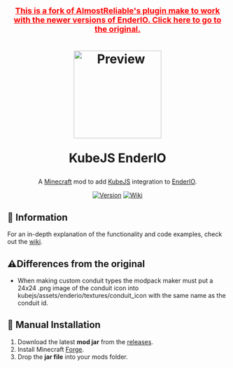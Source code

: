 <h1 align="center">
    <a style="color:red;font-size:18px" href="https://github.com/AlmostReliable/kubejs-enderio">This is a fork of AlmostReliable's plugin make to work with the newer versions of EnderIO. Click here to go to the original.</a>
</h1>
<h1 align="center">
    <a href="https://github.com/AlmostReliable/kubejs-enderio"><img src=https://i.imgur.com/b53y4YI.png" alt="Preview" width=200></a>
    <p>KubeJS EnderIO</p>
</h1>

<div align="center">

A [Minecraft] mod to add [KubeJS] integration to [EnderIO].

[![Version][version_badge]][version_link]
[![Wiki][wiki_badge]][wiki]

</div>

## **📖 Information**
For an in-depth explanation of the functionality and code examples, check out the [wiki].

## **⚠️Differences from the original**
* When making custom conduit types the modpack maker must put a 24x24 .png image of the conduit icon into kubejs/assets/enderio/textures/conduit_icon with the same name as the conduit id.

## **🔧 Manual Installation**
1. Download the latest **mod jar** from the [releases].
2. Install Minecraft [Forge].
3. Drop the **jar file** into your mods folder.

<!-- Badges -->
[version_badge]: https://img.shields.io/github/v/release/UpgradeWasTaken/kubejs-enderio?style=for-the-badge&label=Release&color=0078FF
[version_link]: https://github.com/UpgradeWasTaken/kubejs-enderio/releases/latest
[wiki_badge]: https://img.shields.io/badge/Read%20the-Wiki-ba00ff?style=for-the-badge

<!-- Links -->
[minecraft]: https://www.minecraft.net/
[kubejs]: https://github.com/KubeJS-Mods/KubeJS
[enderio]: https://github.com/Team-EnderIO/EnderIO
[wiki]: https://github.com/AlmostReliable/kubejs-enderio/wiki
[releases]: https://github.com/UpgradeWasTaken/kubejs-enderio/releases
[forge]: http://files.minecraftforge.net/
[license]: LICENSE
